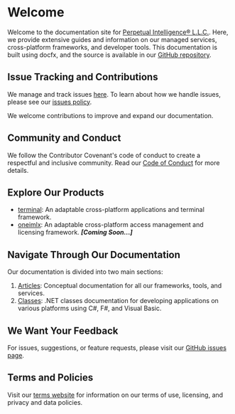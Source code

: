 # Welcome

Welcome to the documentation site for [Perpetual Intelligence&reg; L.L.C.](https://perpetualintelligence.com/). Here, we provide extensive guides and information on our managed services, cross-platform frameworks, and developer tools. This documentation is built using docfx, and the source is available in our [GitHub repository](https://github.com/perpetualintelligence/docs).

## Issue Tracking and Contributions
We manage and track issues [here](https://github.com/perpetualintelligence/docs/issues). To learn about how we handle issues, please see our [issues policy](https://terms.perpetualintelligence.com/articles/issues_policy.html).

We welcome contributions to improve and expand our documentation.

## Community and Conduct
We follow the Contributor Covenant's code of conduct to create a respectful and inclusive community. Read our [Code of Conduct](https://terms.perpetualintelligence.com/articles/CODE_OF_CONDUCT.html) for more details.

## Explore Our Products
- [terminal](articles/terminal/intro.md): An adaptable cross-platform applications and terminal framework.
- [oneimlx](https://github.com/perpetualintelligence/oneimlx): An adaptable cross-platform access management and licensing framework. ***[Coming Soon...]***

## Navigate Through Our Documentation
Our documentation is divided into two main sections:
1. [Articles](articles/intro.md): Conceptual documentation for all our frameworks, tools, and services.
2. [Classes](api/index.md): .NET classes documentation for developing applications on various platforms using C#, F#, and Visual Basic.

## We Want Your Feedback
For issues, suggestions, or feature requests, please visit our [GitHub issues page](https://github.com/perpetualintelligence/docs/issues).

## Terms and Policies
Visit our [terms website](https://terms.perpetualintelligence.com/) for information on our terms of use, licensing, and privacy and data policies.
